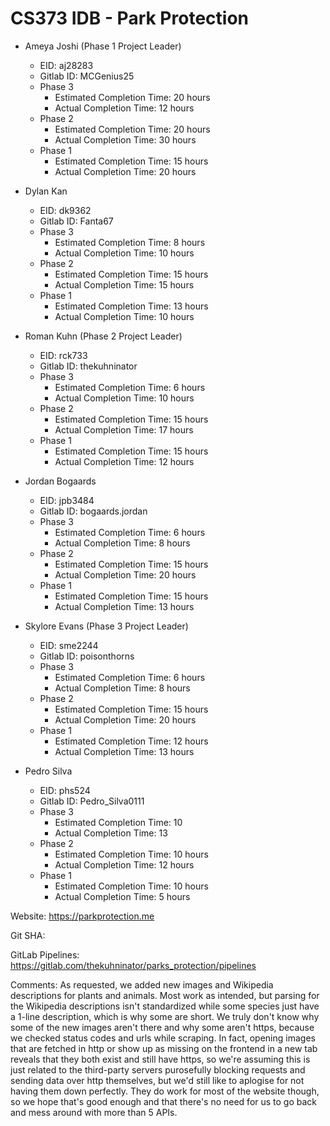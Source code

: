 

# CS373 IDB - Park Protection

- Ameya Joshi (Phase 1 Project Leader)
	- EID: aj28283
	- Gitlab ID: MCGenius25
	- Phase 3
		- Estimated Completion Time: 20 hours
		- Actual Completion Time: 12 hours
	- Phase 2
		- Estimated Completion Time: 20 hours
		- Actual Completion Time: 30 hours
	- Phase 1
		- Estimated Completion Time: 15 hours
		- Actual Completion Time: 20 hours

- Dylan Kan
	- EID: dk9362
	- Gitlab ID: Fanta67
	- Phase 3
		- Estimated Completion Time: 8 hours
		- Actual Completion Time: 10 hours
	- Phase 2
		- Estimated Completion Time: 15 hours
		- Actual Completion Time: 15 hours
	- Phase 1
		- Estimated Completion Time: 13 hours
		- Actual Completion Time: 10 hours

- Roman Kuhn (Phase 2 Project Leader)
	- EID: rck733
	- Gitlab ID: thekuhninator
	- Phase 3
		- Estimated Completion Time: 6 hours
		- Actual Completion Time: 10 hours
	- Phase 2
		- Estimated Completion Time: 15 hours
		- Actual Completion Time: 17 hours
	- Phase 1
		- Estimated Completion Time: 15 hours
		- Actual Completion Time: 12 hours

- Jordan Bogaards
	- EID: jpb3484
	- Gitlab ID: bogaards.jordan
	- Phase 3
		- Estimated Completion Time: 6 hours
		- Actual Completion Time: 8 hours
	- Phase 2
		- Estimated Completion Time: 15 hours
		- Actual Completion Time: 20 hours
	- Phase 1
		- Estimated Completion Time: 15 hours
		- Actual Completion Time: 13 hours

- Skylore Evans (Phase 3 Project Leader)
	- EID: sme2244
	- Gitlab ID: poisonthorns
	- Phase 3
		- Estimated Completion Time: 6 hours
		- Actual Completion Time: 8 hours
	- Phase 2
		- Estimated Completion Time: 15 hours
		- Actual Completion Time: 20 hours
	- Phase 1
		- Estimated Completion Time: 12 hours
		- Actual Completion Time: 13 hours

- Pedro Silva
	- EID: phs524
	- Gitlab ID: Pedro_Silva0111
	- Phase 3
		- Estimated Completion Time: 10
		- Actual Completion Time: 13
	- Phase 2
		- Estimated Completion Time: 10 hours
		- Actual Completion Time: 12 hours
	- Phase 1
		- Estimated Completion Time: 10 hours
		- Actual Completion Time: 5 hours


Website: https://parkprotection.me

Git SHA: 

GitLab Pipelines: https://gitlab.com/thekuhninator/parks_protection/pipelines

Comments:	As requested, we added new images and Wikipedia descriptions for plants and animals.
			Most work as intended, but parsing for the Wikipedia descriptions isn't standardized 
			while some species just have a 1-line description, which is why some
			are short. We truly don't know why some of the new images aren't there and why some aren't
			https, because we checked status codes and urls while scraping. In fact, opening images
			that are fetched in http or show up as missing on the frontend in a new tab reveals that
			they both exist and still have https, so we're assuming this is just related to the
			third-party servers purosefully blocking requests and sending data over http themselves,
			but we'd still like to aplogise for not having them down perfectly. They do work for most
			of the website though, so we hope that's good enough and that there's no need for us to
			go back and mess around with more than 5 APIs.

